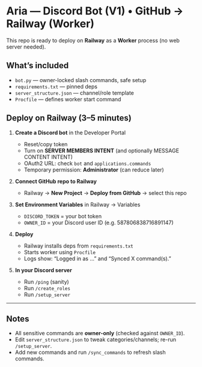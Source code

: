 # Aria — Discord Bot (V1) • GitHub → Railway (Worker)

This repo is ready to deploy on **Railway** as a **Worker** process (no web server needed).

## What’s included
- `bot.py` — owner-locked slash commands, safe setup
- `requirements.txt` — pinned deps
- `server_structure.json` — channel/role template
- `Procfile` — defines worker start command

## Deploy on Railway (3–5 minutes)

1) **Create a Discord bot** in the Developer Portal
   - Reset/copy token
   - Turn on **SERVER MEMBERS INTENT** (and optionally MESSAGE CONTENT INTENT)
   - OAuth2 URL: check `bot` and `applications.commands`
   - Temporary permission: **Administrator** (can reduce later)

2) **Connect GitHub repo to Railway**
   - Railway → **New Project** → **Deploy from GitHub** → select this repo

3) **Set Environment Variables** in Railway → Variables
   - `DISCORD_TOKEN` = your bot token
   - `OWNER_ID` = your Discord user ID (e.g. 587806838716891147)

4) **Deploy**
   - Railway installs deps from `requirements.txt`
   - Starts worker using `Procfile`
   - Logs show: “Logged in as ...” and “Synced X command(s).”

5) **In your Discord server**
   - Run `/ping` (sanity)
   - Run `/create_roles`
   - Run `/setup_server`

---

## Notes
- All sensitive commands are **owner-only** (checked against `OWNER_ID`).
- Edit `server_structure.json` to tweak categories/channels; re-run `/setup_server`.
- Add new commands and run `/sync_commands` to refresh slash commands.